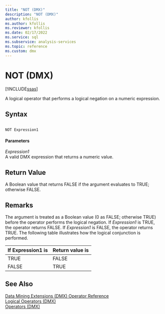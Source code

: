 ```yaml
---
title: "NOT (DMX)"
description: "NOT (DMX)"
author: kfollis
ms.author: kfollis
ms.reviewer: kfollis
ms.date: 02/17/2022
ms.service: sql
ms.subservice: analysis-services
ms.topic: reference
ms.custom: dmx
---
```

# NOT (DMX)
[!INCLUDE[ssas](../includes/applies-to-version/ssas.md)]

  A logical operator that performs a logical negation on a numeric expression.  
  
## Syntax  
  
```  
  
NOT Expression1  
```  
  
#### Parameters  
 *Expression1*  
 A valid DMX expression that returns a numeric value.  
  
## Return Value  
 A Boolean value that returns FALSE if the argument evaluates to TRUE; otherwise FALSE.  
  
## Remarks  
 The argument is treated as a Boolean value (0 as FALSE; otherwise TRUE) before the operator performs the logical negation. If *Expression1* is TRUE, the operator returns FALSE. If *Expression1* is FALSE, the operator returns TRUE. The following table illustrates how the logical conjunction is performed.  
  
|If Expression1 is|Return value is|  
|-----------------------|---------------------|  
|TRUE|FALSE|  
|FALSE|TRUE|  
  
## See Also  
 [Data Mining Extensions &#40;DMX&#41; Operator Reference](../dmx/data-mining-extensions-dmx-operator-reference.md)   
 [Logical Operators &#40;DMX&#41;](../dmx/operators-logical.md)   
 [Operators &#40;DMX&#41;](../dmx/operators-dmx.md)  
  
  
